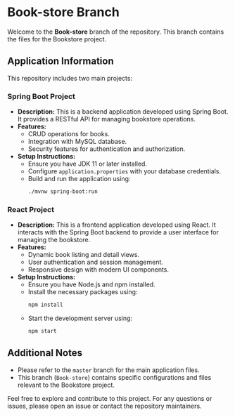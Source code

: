 # **Book-store Branch**

Welcome to the **Book-store** branch of the repository. This branch contains the files for the Bookstore project.

## Application Information

This repository includes two main projects:

### Spring Boot Project

- **Description:** This is a backend application developed using Spring Boot. It provides a RESTful API for managing bookstore operations.
- **Features:**
  - CRUD operations for books.
  - Integration with MySQL database.
  - Security features for authentication and authorization.
- **Setup Instructions:**
  - Ensure you have JDK 11 or later installed.
  - Configure `application.properties` with your database credentials.
  - Build and run the application using:
    ```bash
    ./mvnw spring-boot:run
    ```

### React Project

- **Description:** This is a frontend application developed using React. It interacts with the Spring Boot backend to provide a user interface for managing the bookstore.
- **Features:**
  - Dynamic book listing and detail views.
  - User authentication and session management.
  - Responsive design with modern UI components.
- **Setup Instructions:**
  - Ensure you have Node.js and npm installed.
  - Install the necessary packages using:
    ```bash
    npm install
    ```
  - Start the development server using:
    ```bash
    npm start
    ```

## Additional Notes

- Please refer to the `master` branch for the main application files.
- This branch (`Book-store`) contains specific configurations and files relevant to the Bookstore project.

Feel free to explore and contribute to this project. For any questions or issues, please open an issue or contact the repository maintainers.
